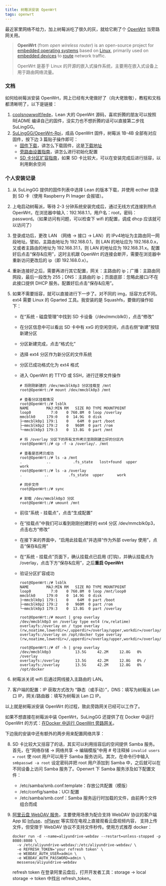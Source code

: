 ```yaml
---
title: 树莓派安装 OpenWrt
tags: openwrt
---
```


最近家里网络不给力，加上树莓派吃了很久的灰，就给它刷了个 [OpenWrt](https://openwrt.org/start) 当旁路网关用。

> **OpenWrt** (from *open wireless router*) is an open-source project for [embedded operating systems](https://en.wikipedia.org/wiki/Embedded_operating_system) based on [Linux](https://en.wikipedia.org/wiki/Linux_kernel), primarily used on [embedded devices](https://en.wikipedia.org/wiki/Embedded_system) to [route](https://en.wikipedia.org/wiki/Router_(computing)) network traffic.
>
> OpenWrt 是基于 Linux 的开源的嵌入式操作系统，主要用在嵌入式设备上用于路由网络流量。



### 文档

如何给树莓派安装 OpenWrt，网上已经有大佬做好了（向大佬致敬），教程和文档都清晰明了，以下是链接：

1. [coolsnowwolf/lede](https://github.com/coolsnowwolf/lede)，Lean 大的 OpenWrt 源码，喜欢折腾的朋友可以按照 README 编译自己的固件，没实力也不想折腾的话可以直接第二步找 SuLingGG。
2. [SuLingGG/OpenWrt-Rpi](https://github.com/SuLingGG/OpenWrt-Rpi)，成品 OpenWrt 固件，树莓派 1B-4B 全部有对应固件，按下边 3 篇贴子操作即可：
   - [固件下载](https://mlapp.cn/1007.html)，讲怎么下载固件，这是[下载地址](https://mlapp.cn/369.html)
   - [旁路由设置指南](https://mlapp.cn/1008.html)，讲怎么进行初始化配置
   - [SD 卡分区扩容指南](https://mlapp.cn/1011.html)，如果 SD 卡比较大，可以在安装完成后进行括容，以利用剩余空间



### 个人安装记录

1. 从 SuLingGG 提供的固件列表中选择 Lean 的版本下载，并使用 ecther 烧录到 SD 卡（使用 Raspberry Pi Imager 会报错）。

2. 上电启动树莓派，等待 2-3 分钟系统安装完成后，通过无线方式连接到热点 OpenWrt，在浏览器中输入：192.168.1.1，用户名：root，密码：password。（如果访问有问题，可以检查下 wifi 的配置，调成 dhcp 应该就可以访问了）

3. 登录成功后，更改 LAN （网络 -> 接口 -> LAN）的 IPv4地址为主路由同一网段地址。譬如，主路由地址为 192.168.0.1，则 LAN 的地址应为 192.168.0.x，又或者主路由的地址为 192.168.31.1，则 LAN 的地址应为 192.168.31.x。配置好后点击“保存&应用”，这时主机跟 OpenWrt 的连接会断开，需要在浏览器中重新访问更改后的 ip（即 192.168.0.x）。

4. 重新连接好之后，需要再进行其它配置，网关：主路由的 ip；广播：主路由同网段，最后一段改为 255；DNS：主路由的 ip；页面底部：忽略此接口/不在此接口提供 DHCP 服务。配置好后点击“保存&应用”。

5. 如果不需要括容，就可以直接进行下一步了。对不同的 img，括容方式不同。ext4 需要 Linux 的 Gparted 工具。我安装的是 Squashfs，要做的操作如下：

   - 在“系统 - 磁盘管理”中找到 SD 卡设备（/dev/mmcblk0），点击“修改”

   - 在分区信息中可以看出 SD 卡中有 xxG 的空闲空间，点击右侧“新建”按钮新建分区

   - 分区新建完成，点击“格式化”

   - 选择 ext4 分区作为新分区的文件系统

   - 分区已成功格式化为 ext4 格式

   - 进入 OpenWrt 的 TTYD 或 SSH，进行迁移文件操作

     ```shell
     # 将刚刚新建的 /dev/mmcblk0p3 分区挂载至 /mnt
     root@OpenWrt:/# mount /dev/mmcblk0p3 /mnt
     
     # 查看分区挂载情况
     root@OpenWrt:/# lsblk
     NAME        MAJ:MIN RM   SIZE RO TYPE MOUNTPOINT
     loop0         7:0    0 760.8M  0 loop /overlay
     mmcblk0     179:0    0  14.9G  0 disk 
     ├─mmcblk0p1 179:1    0    64M  0 part /boot
     ├─mmcblk0p2 179:2    0   960M  0 part /rom
     └─mmcblk0p3 179:3    0  13.8G  0 part /mnt
     
     # 将 /overlay 分区下的所有文件拷贝至刚刚建立好的分区内
     root@OpenWrt:/# cp -f -a /overlay/. /mnt
     
     # 查看是否拷贝成功
     root@OpenWrt:/# ls -a /mnt
     .           ..          .fs_state   lost+found  upper       work
     root@OpenWrt:/# ls -a /overlay
     .          ..         .fs_state  upper      work
     
     # 同步文件
     root@OpenWrt:/# sync
     
     # 卸载 /dev/mmcblk0p3 分区
     root@OpenWrt:/# umount /mnt
     ```

   - 前往“系统 - 挂载点”，点击“生成配置”

   - 在“挂载点”中我们可以看到刚刚创建好的 ext4 分区 /dev/mmcblk0p3，点击右方“修改”

   - 在接下来的界面中，“启用此挂载点”并选择“作为外部 overlay 使用”，点击“保存&应用”

   - 在“系统 - 挂载点”页面下，确认挂载点已启用 (打钩)，并确认挂载点为 /overlay，点击下方“保存&应用”，之后**重启 OpenWrt**

   - 验证分区扩容成功

     ```shell
     root@OpenWrt:/# lsblk
     NAME        MAJ:MIN RM   SIZE RO TYPE MOUNTPOINT
     loop0         7:0    0 760.8M  0 loop /mnt/loop0
     mmcblk0     179:0    0  14.9G  0 disk 
     ├─mmcblk0p1 179:1    0    64M  0 part /boot
     ├─mmcblk0p2 179:2    0   960M  0 part /rom
     └─mmcblk0p3 179:3    0  13.8G  0 part /overlay
     
     root@OpenWrt:/# mount | grep overlay
     /dev/mmcblk0p3 on /overlay type ext4 (rw,relatime)
     overlayfs:/overlay on / type overlay (rw,noatime,lowerdir=/,upperdir=/overlay/upper,workdir=/overlay/work)
     overlayfs:/overlay on /opt/docker type overlay (rw,noatime,lowerdir=/,upperdir=/overlay/upper,workdir=/overlay/work)
     
     root@OpenWrt:/# df -h | grep overlay
     /dev/mmcblk0p3           13.5G     42.2M     12.8G   0% /overlay
     overlayfs:/overlay       13.5G     42.2M     12.8G   0% /
     overlayfs:/overlay       13.5G     42.2M     12.8G   0% /opt/docker
     ```

6. 树莓派关闭 wifi 后通过网线接入主路由的 LAN。

7. 客户端的配置：IP 获取方式改为 “静态（或手动）”，DNS：填写为树莓派 Lan 口 IP，网关/路由器：填写为树莓派 Lan 口 IP。

以上就是树莓派安装 OpenWrt 的过程，致此旁路网关已经可以工作了。

如果不想直接在树莓派中装 OpenWrt，SuLingGG 还提供了在 Docker 中运行 OpenWrt 的方式：[在Docker 中运行 OpenWrt 旁路网关](https://mlapp.cn/376.html#more)。

下边我的安装中还有额外的两步用来配置网络共享：

8. SD 卡比较大又括容了的话，其实可以利用括容后的空间提供 Samba 服务。首先，在“网络存储 -> 网络共享 -> 编辑模版”中用 # 号注释掉 `invalid users = root` 使 root 用户可以用于 Samba 服务访问。其次，在命令行中输入 `smbpasswd -a root` 设定密码并把 root 用户添加到 Samba 中，之后就可以在不同设备上访问 Samba 服务了。Openwrt 下 Samba 服务涉及如下配置文件：

   - /etc/samba/smb.conf.template：存放公共配置（模版）
   - /etc/config/samba：UCI 配置
   - /etc/samba/smb.conf：Samba 服务运行时加载的文件，由前两个文件组合而成

9. [阿里云盘 WebDAV 服务](https://github.com/messense/aliyundrive-webdav)，主要使用场景为配合支持 WebDAV 协议的客户端 App 如 [Infuse](https://firecore.com/infuse)、[nPlayer](https://nplayer.com/) 等实现在电视上直接观看云盘视频内容， 支持上传文件，但受限于 WebDAV 协议不支持文件秒传。使用方式推荐 docker：

   ```shell
   docker run -d --name=aliyundrive-webdav --restart=unless-stopped -p 8080:8080 \
     -v /etc/aliyundrive-webdav/:/etc/aliyundrive-webdav/ \
     -e REFRESH_TOKEN='your refresh token' \
     -e WEBDAV_AUTH_USER=admin \
     -e WEBDAV_AUTH_PASSWORD=admin \
     messense/aliyundrive-webdav
   ```

   refresh token 在登录阿里云盘后，打开开发者工具：storage -> local storage -> token 中找出 refresh_token。

